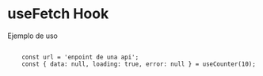 # useFetch Hook

Ejemplo de uso
```

    const url = 'enpoint de una api';
    const { data: null, loading: true, error: null } = useCounter(10);

```